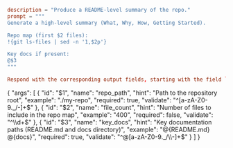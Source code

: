 ```toml
description = "Produce a README‑level summary of the repo."
prompt = """
Generate a high‑level summary (What, Why, How, Getting Started).

Repo map (first $2 files):
!{git ls-files | sed -n '1,$2p'}

Key docs if present:
@$3
"""

Respond with the corresponding output fields, starting with the field `[[ ## reasoning ## ]]`, then `[[ ## template_markdown ## ]]`, and then ending with the marker for `[[ ## completed ## ]]`.
```
{
  "args": [
    {
      "id": "$1",
      "name": "repo_path",
      "hint": "Path to the repository root",
      "example": "./my-repo",
      "required": true,
      "validate": "^[a-zA-Z0-9._/-]+$"
    },
    {
      "id": "$2",
      "name": "file_count",
      "hint": "Number of files to include in the repo map",
      "example": "400",
      "required": false,
      "validate": "^\\d+$"
    },
    {
      "id": "$3",
      "name": "key_docs",
      "hint": "Key documentation paths (README.md and docs directory)",
      "example": "@{README.md} @{docs}",
      "required": true,
      "validate": "^@[a-zA-Z0-9._/\\-]+$"
    }
  ]
}
